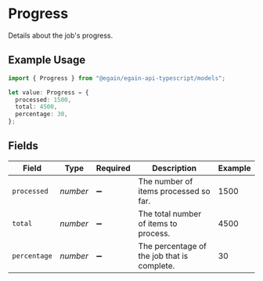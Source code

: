 # Progress

Details about the job's progress.

## Example Usage

```typescript
import { Progress } from "@egain/egain-api-typescript/models";

let value: Progress = {
  processed: 1500,
  total: 4500,
  percentage: 30,
};
```

## Fields

| Field                                       | Type                                        | Required                                    | Description                                 | Example                                     |
| ------------------------------------------- | ------------------------------------------- | ------------------------------------------- | ------------------------------------------- | ------------------------------------------- |
| `processed`                                 | *number*                                    | :heavy_minus_sign:                          | The number of items processed so far.       | 1500                                        |
| `total`                                     | *number*                                    | :heavy_minus_sign:                          | The total number of items to process.       | 4500                                        |
| `percentage`                                | *number*                                    | :heavy_minus_sign:                          | The percentage of the job that is complete. | 30                                          |